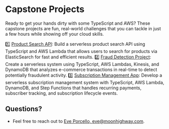 # Capstone Projects

Ready to get your hands dirty with some TypeScript and AWS? These capstone projects are fun, real-world challenges that you can tackle in just a few hours while showing off your cloud skills.

1️⃣ [Product Search API](https://github.com/MoonHighway/ts-aws-capstone-projects/blob/main/01-product-search.md): Build a serverless product search API using TypeScript and AWS Lambda that allows users to search for products via ElasticSearch for fast and efficient results.
2️⃣ [Fraud Detection Project](https://github.com/MoonHighway/ts-aws-capstone-projects/blob/main/02-fraud-detection.md): Create a serverless system using TypeScript, AWS Lambdas, Kinesis, and DynamoDB that analyzes e-commerce transactions in real-time to detect potentially fraudulent activity.
3️⃣ [Subscription Management App](https://github.com/MoonHighway/ts-aws-capstone-projects/blob/main/03-subscription-management.md): Develop a serverless subscription management system with TypeScript, AWS Lambda, DynamoDB, and Step Functions that handles recurring payments, subscriber tracking, and subscription lifecycle events.


## Questions?

- Feel free to reach out to [Eve Porcello, eve@moonhighway.com](mailto:eve@moonhighway.com).
